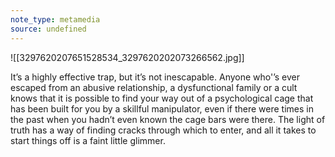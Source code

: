 ```yaml
---
note_type: metamedia
source: undefined
---
```

![[3297620207651528534_3297620202073266562.jpg]]

It’s a highly effective trap, but it’s not inescapable. Anyone who'’s ever escaped from an abusive relationship, a dysfunctional family or a cult knows that it is possible to find your way out of a psychological cage that has been built for you by a skillful manipulator, even if there were times in the past when you hadn’t even known the cage bars were there. The light of truth has a way of finding cracks through which to enter, and all it takes to start things off is a faint little glimmer.